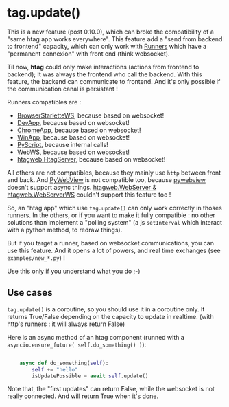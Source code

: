# tag.update()

This is a new feature (post 0.10.0), which can broke the compatibility of a "same htag app works everywhere".
This feature add a "send from backend to frontend" capacity, which can only work with
[Runners](runners.md) which have a "permanent connexion" with front end (think websocket).

Til now, **htag** could only make interactions (actions from frontend to backend); It was always
the frontend who call the backend. With this feature, the backend can communicate to frontend.
And it's only possible if the communication canal is persistant !

Runners compatibles are :

 - [BrowserStarletteWS](runners.md#BrowserStarletteWS), because based on websocket!
 - [DevApp](runners.md#DevApp), because based on websocket!
 - [ChromeApp](runners.md#ChromeApp), because based on websocket!
 - [WinApp](runners.md#WinApp), because based on websocket!
 - [PyScript](runners.md#PyScript), because internal calls!
 - [WebWS](runners.md#WebWS), because based on websocket!
 - [htagweb.HtagServer](https://github.com/manatlan/htagweb), because based on websocket!

All others are not compatibles, because they mainly use `http` between front and back. And
[PyWebView](runners.md#PyWebView) is not compatible too, because [pywebview](https://pywebview.flowrl.com) doesn't support async things. [htagweb.WebServer & htagweb.WebServerWS](https://github.com/manatlan/htagweb) couldn't support this feature too !

So, an "htag app" which use `tag.update()` can only work correctly in thoses runners. In the others,
or if you want to make it fully compatible : no other solutions than implement a "polling system" (a js
`setInterval` which interact with a python method, to redraw things).

But if you target a runner, based on websocket communications, you can use this feature. And it opens a lot
of powers, and real time exchanges (see `examples/new_*.py`) !

Use this only if you understand what you do ;-)

## Use cases

`tag.update()` is a coroutine, so you should use it in a coroutine only. It returns True/False depending
on the capacity to update in realtime. (with http's runners : it will always return False)

Here is an async method of an htag component (runned with a `asyncio.ensure_future( self.do_something() )`):
```python

    async def do_something(self):
        self += "hello"
        isUpdatePossible = await self.update()

```

Note that, the "first updates" can return False, while the websocket is not really connected. And will return
True when it's done.
